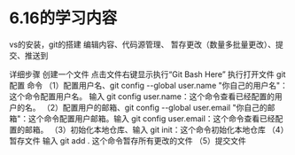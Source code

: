 # 6.16的学习内容
vs的安装，git的搭建
编辑内容、代码源管理、  暂存更改（数量多批量更改）、提交、推送到

详细步骤  创建一个文件  点击文件右键显示执行“Git Bash Here”
执行打开文件 git配置 命令 
（1）配置用户名、git config --global user.name "你自己的用户名"：这个命令配置用户名。  输入 git config user.name：这个命令查看已经配置的用户的名。
（2）配置用户的邮箱、git config --global user.email "你自己的邮箱"：这个命令配置用户邮箱。输入 git config user.email：这个命令查看已经配置的邮箱。
（3）初始化本地仓库、输入 git init：这个命令初始化本地仓库
（4）暂存文件 输入 git add .  这个命令暂存所有更改的文件
（5）提交文件  
